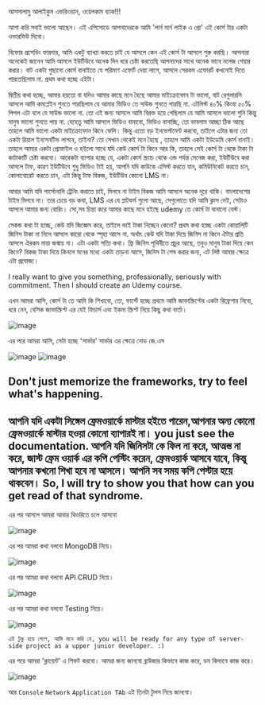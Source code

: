 আসসালামু আলাইকুম এভরিওয়ান, ওয়েলকাম ব্যাক!!!

আশা করি  সবাই ভালো আছেন। এই এপিসোডে আপনাদেরকে আমি 'লার্ন মার্ন লাইক এ প্রো' এই কোর্স টার একটা ওভারভিউ দিবো। 

বিফোর প্রসেডিং ফারদার, আমি একটু ব্যাখ্যা করতে চাই যে আসলে কেন এই কোর্স টা আসলে শুরু করছি। আপনারা অনেকেই জানেন আমি আসলে ইউটিউবে অনেক দিন ধরে চেষ্টা করতেছি আপনাদের সাথে অনেক ভাবে নলেজ শেয়ার করার। বাট একটা গুছানো কোর্স বানাইতে যে পরিমাণ এফোর্ট দেয়া লাগে, আসলে সেরকম এফোরর্ট কখনোই দিতে পারতেছিলাম না. প্রথম কথা হচ্ছে এইটা। 

দ্বিতীয় কথা হচ্ছে, আমার হয়তো বা যদিও আমার কাছে মনে হৈছে আমার মাইক্রোফোন টা ভালো, বাট রেগুলারলি আসলে আমি কমপ্লেইন শুনতে পারছিলাম যে আমার ভিডিও তে সাউন্ড শুনতে পারছি না. এটলিস্ট ৪০% কিংবা ৫০% পিপল এটা বলে যে সাউন্ড ভালো না. তো এই জন্য আসলে আমি বিরক্ত হয়ে গেছিলাম যে আমি আসলে ভালো শুনি কিন্তু মানুষ ভালো শুনতে পায় না. যেহেতু আমি আসলে ভিডিও বানাবো, ভিডিও বানাচ্ছি, তো ভাবলাম আচ্ছা ঠিক আছে তাহলে আমি ভালো  একটা মাইক্রোফোন কিনে ফেলি। কিন্তু এতো বড় ইনভেস্টমেন্ট করবো, তাইলে এটার জন্য তো একটা রিয়াল ইনসেনটিভ লাগবে, তাইনা? তো সেখান থেকেই মনে হৈছে , তাহলে আমি একটা ইউডেমি কোর্স বানাই। তাহলে আমার একটা  প্রোফাইল ও হইলো সাথে যদি কেউ কোর্স টা কিনে আর কি, তাহলে সেই কোর্স টা থেকে টাকা টা কাটাকাটি চেষ্টা করবো। আরেকটা ব্যাপার হচ্ছে যে, একটা কোর্স স্ক্র্যাচ থেকে এন্ড পর্যন্ত মেনেজ করা, ইউটিউবে করা আসলে টাফ, কারণ ইউটিউবে শুধু ভিডিও টাই হয়, আপনি যদি কাউকে এসিস্ট করতে যান, কমিউনিকেট করতে চান, কোলাবোরেট করতে চান, এটা কিন্তু টাফ বিকজ, ইউটিউব কোনো LMS না। 

আবার আমি যদি পার্সোনালি ট্রেনিং করাতে চাই, মিলবে না টাইম বিকজ আমি আসলে অনেক দূরে থাকি। বাংলাদেশের টাইম মিলবে না। তার চেয়ে বড়  কথা, LMS এর যে প্লাটফর্ম গুলো আছে, সেগুলোতে যদি আমি ক্লাস  নেই, সেটাও আসলে আমার জন্য বোরিং।  সো,সব চিন্তা করে আমার কাছে মনে হইছে udemy তে কোর্স টা বানানো বেস্ট।

সেকন্ড কথা টা হচ্ছে, কেউ যদি জিজ্ঞেস করে, তাইলে ভাই টাকা নিচ্ছেন কেনো? প্রথম কথা হচ্ছে একটা কোয়ালিটি জিনিস টাকা না নিলে আসলে কারো থেকে স্পৃহা আসে না. অর্থাৎ কেউ যদি টাকা দিয়ে জিনিস না কিনে ঐটার প্রতি আসলে ঐরকম মায়া জন্মায় না। এটা একটা সত্যি কথা। ফ্রি জিনিস পৃথিবীতে প্রচুর আছে, তবুও মানুষ টাকা দিয়ে কেন কিনে? বিকজ টাকা দিয়ে কিনলে মনের মধ্যে একটা তাড়না আসে, জিনিস টা শেষ করার জন্য, এট লিষ্ট আমার ক্ষেত্রে এটা প্রযোজ্য।

I really want to give you something, professionally, seriously with commitment. Then I should create an Udemy course. 

এখন আমরা আসি, কোর্স টা তে আমি কি শিখাবো, তো, ফার্স্টে হচ্ছে প্রথমে আমি জাভাস্ক্রিপ্টের একটা রিফ্রেশার নিবো, ধরে নেন, বেসিক জাভাস্ক্রিপ্ট এর যেই ফিচার্স এবং ইকমা স্ক্রিপ্ট নিয়ে কিছু কথা বার্তা। 

![image](https://user-images.githubusercontent.com/26122249/177128806-a21420fd-79d8-4901-8116-d4635ee10616.png)

এর পরে আমরা আসি, সেটা হচ্ছে 'সার্ভার' সার্ভার এর ক্ষেত্রে নোড জে.এস 

![image](https://user-images.githubusercontent.com/26122249/177129624-551217de-1815-4573-9ff6-07bc3847678a.png)
![image](https://user-images.githubusercontent.com/26122249/177130074-4abb198e-585b-4926-b5e9-e15a13cb87e0.png)

## Don't just memorize the frameworks, try to feel what's happening. 
## আপনি যদি একটা সিঙ্গেল ফ্রেমওয়ার্কে মাস্টার হইতে  পারেন,আপনার অন্য কোনো ফ্রেমওয়ার্কে মাস্টার হওয়া কোনো ব্যাপারই না। you just see the documentation. আপনি যদি জিনিসটা কে ফিল না করে, আত্মস্ত না করে, জাস্ট ফ্রেম ওয়ার্ক এর কপি পেস্টিং করেন, ফ্রেমওয়ার্ক আসবে যাবে, কিন্তু আপনার কখনো শিখা হবে না আসলে। আপনি সব সময় কপি পেস্টার হয়ে থাকবেন। So, I will try to show you that how can you get read of that syndrome. 

এর পর আসলে আমরা আবার থিওরিতে চলে আসবো 

![image](https://user-images.githubusercontent.com/26122249/177131735-9f0bf44e-5e65-411e-8a7a-eece0496efd0.png)

এর পর আমরা কথা বলবো MongoDB নিয়ে।

![image](https://user-images.githubusercontent.com/26122249/178501573-e5a3c0e9-1e89-4397-9990-00e2016cbbd7.png)

এর পর আমরা কথা বলবো API CRUD নিয়ে।

![image](https://user-images.githubusercontent.com/26122249/178502052-d068e9de-2ded-41e5-b0b2-181f4aaaed92.png)

এর পর আমরা কথা বলবো Testing নিয়ে।

![image](https://user-images.githubusercontent.com/26122249/178502339-6de61ffa-999c-4cb5-9229-2385cbfd0575.png)

```
এই টুকু হয়ে গেলে, আমি মনে করি যে, you will be ready for any type of server-side project as a upper junior developer. :)
```
এর পরে আমরা 'ক্লায়েন্ট' এ শিফট করবো। আমরা জন্য জানবো ব্রাউজার কিভাবে কাজ করে, ডম কিভাবে কাজ করে। 

![image](https://user-images.githubusercontent.com/26122249/178534733-59cb614a-adc8-4a12-9ef3-a0bca20c5b20.png)

আর ```Console``` ```Network``` ```Application TAb``` এই তিনটা টুলস নিয়ে জানবো।

